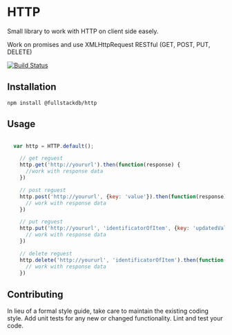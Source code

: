 HTTP 
=========

Small library to work with HTTP on client side easely.

Work on promises and use XMLHttpRequest RESTful (GET, POST, PUT, DELETE)

[![Build Status](https://travis-ci.org/fullstackdb/http.svg?branch=master)](https://travis-ci.org/fullstackdb/http)

## Installation

  `npm install @fullstackdb/http`

## Usage

```javascript

  var http = HTTP.default();

    // get reguest
    http.get('http://yoururl').then(function(response) {
      //work with response data
    })

    // post reguest
    http.post('http://yoururl', {key: 'value'}).then(function(response) {
      // work with response data
    })

    // put reguest
    http.put('http://yoururl', 'identificatorOfItem', {key: 'updatedValue'}).then(function(response) {
      // work with response data
    })

    // delete reguest
    http.delete('http://yoururl', 'identificatorOfItem').then(function(response) {
      // work with response data
    })


```


## Contributing

In lieu of a formal style guide, take care to maintain the existing coding style. Add unit tests for any new or changed functionality. Lint and test your code.